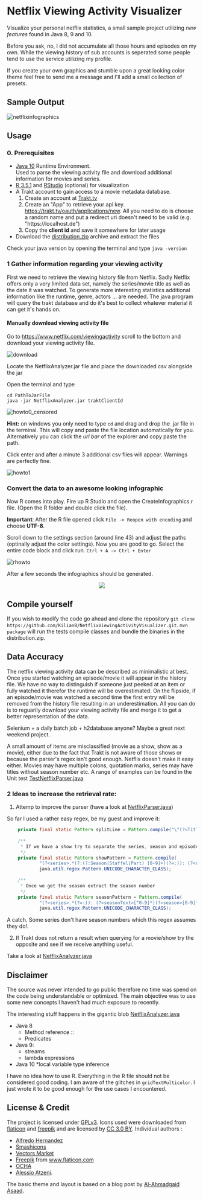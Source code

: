 # Netflix Viewing Activity Visualizer

Visualize your personal netflix statistics, a small sample project utilizing *new features* found in Java 8, 9 and 10. 

Before you ask, no, I did not accumulate all those hours and episodes on my own. While the viewing history of sub accounts is seperated some people tend to use the service utilizing my profile. 

If you create your own graphics and stumble upon a great looking color theme feel free to send me a message and I'll add a small collection of presets. 

## Sample Output

![netflixinfographics](https://user-images.githubusercontent.com/9025925/44119605-05d28f44-a01a-11e8-9e02-7d381b2d6ff7.png)

## Usage

### 0. Prerequisites

<ul>
	<li><a href="http://www.oracle.com/technetwork/java/javase/downloads/jre10-downloads-4417026.html">Java 10</a> Runtime Environment. 
	</br>Used to parse the viewing activity file and download additional information for movies and series.</li>
	<li><a href="https://www.r-project.org">R 3.5.1</a> and <a href="https://www.rstudio.com">RStudio</a> (optional) for visualization</li>
	<li>A Trakt account to gain access to a movie metadata database.
		<ol>
			<li>Create an account at <a href="https://trakt.tv/auth/signin">Trakt.tv</a></li>
			<li>Create an "App" to retrieve your api key. <a href="https://trakt.tv/oauth/applications/new">https://trakt.tv/oauth/applications/new</a>. All you need to do is choose a random name and put a redirect uri doesn't need to be valid (e.g. "https://localhost.de")</li>
			<li>Copy the <b>client id</b> and save it somewhere for later usage</li>
		</ol>	
	</li>
	<li>Download the <a href="distribution.zip">distribution.zip</a> archive and extract the files</li>
</ul>

Check your java version by opening the terminal and type `java -version`


### 1 Gather information regarding your viewing activity

First we need to retrieve the viewing history file from Netflix. Sadly Netflix offers only a very limited data set, namely the series/movie title as well as the date it was watched. To generate more interesting statistics additional 
information like the runtime, genre, actors ... are needed. The java program will query the trakt database and do it's best to collect whatever material it can get it's hands on.

#### Manually download viewing activity file

Go to <a href="https://www.netflix.com/viewingactivity">https://www.netflix.com/viewingactivity</a> scroll to the bottom and download your viewing activity file.

![download](https://user-images.githubusercontent.com/9025925/44120336-5832a7fe-a01c-11e8-9bad-c5010a6d1e2d.png)


Locate the NetflixAnalyzer.jar file and place the downloaded csv alongside the jar

Open the terminal and type

````Shell
cd PathToJarFile
java -jar NetflixAnalyzer.jar traktClientId 
`````

![howto0_censored](https://user-images.githubusercontent.com/9025925/44120472-bac779ee-a01c-11e8-8da6-4c5b2a6373bc.jpg)

__Hint:__ on windows you only need to type `cd` and drag and drop the .jar file in the terminal. This will copy and paste the file location automatically for you. Alternatively you can click the *url bar* of the explorer and copy paste the path. 

Click enter and after a minute 3 additional csv files will appear. Warnings are perfectly fine. 

![howto1](https://user-images.githubusercontent.com/9025925/44120546-fa10671e-a01c-11e8-9563-8953a3606257.png)

### Convert the data to an awesome looking infographic

Now R comes into play. Fire up R Studio and open the CreateInfographics.r file. (Open the R folder and double click the file).

__Important__: After the R file opened click `File -> Reopen with encoding` and choose __UTF-8__.
 
 Scroll down to the settings section (around line 43) and adjust the paths (optinally adjust the color settings). Now you are good to go. Select the entire code block and click run. `Ctrl + A -> Ctrl + Enter`
 
 ![rhowto](https://user-images.githubusercontent.com/9025925/44121016-989ee03a-a01e-11e8-8634-c4c16e6482c8.png)

After a few seconds the infographics should be generated. 

<p align=center><img src="http://via.placeholder.com/500x200/ffffff/000000?text=You%20Are%20Done"/></p>




## Compile yourself 


If you wish to modify the code go ahead and clone the repository 
`git clone https://github.com/KilianB/NetflixViewingActivityVisualizer.git`.
`mvn package` will run the tests compile classes and bundle the binaries in the distribution.zip. 


## Data Accuracy
The netflix viewing activity data can be described as minimalistic at best. Once you started watching an episode/movie it will appear in the history file. We have no way to distinguish if someone just peeked at an item or fully watched it therefor the runtime will be overestimated. On the flipside, if an episode/movie was watched a second time the first entry will be removed from the history file resulting in an underestimation. All you can do is to reguarily download your viewing activity file and merge it to get a better representation of the data.

Selenium + a daily batch job + h2database anyone? Maybe a great next weekend project. 

A small amount of items are misclassified (movie as a show, show as a movie), either due to the fact that Trakt is not aware of those shows or because the parser's regex isn't good enough. Netflix doesn't make it easy either. Movies may have multiple colons, quotation marks, series may have titles without season number etc. A range of examples can be found in the Unit test <a href="src/test/java/fileHandling/in/TestNetflixParser.java">TestNetflixParser.java</a>


### 2 Ideas to increase the retrieval rate:

1. Attemp to improve the parser (have a look at <a href="src/main/java/com/github/kilianB/fileHandling/in/NetflixParser.java">NetflixParser.java</a>)

So far I used a rather easy regex, be my guest and improve it:

````java
	private final static Pattern splitLine = Pattern.compile("\"(?<Title>.*)\""+INPUT_DELIMITER+"\"(?<Date>.*)\"");
	
	/**
	 * If we have a show try to separate the series, season and episode title
	 */
	private final static Pattern showPattern = Pattern.compile(
			"(?<series>.*(?:(?:Season|Staffel|Part) [0-9]+)(?=:)): (?<epTitle>.*)",
			java.util.regex.Pattern.UNICODE_CHARACTER_CLASS);
	
	/**
	 * Once we get the season extract the season number
	 */
	private final static Pattern seasonPattern = Pattern.compile(
			"(?<series>.*(?=:)): (?<seasonText>[^0-9]*)(?<season>[0-9]*)",
			java.util.regex.Pattern.UNICODE_CHARACTER_CLASS);
````

A catch. Some series don't have season numbers which this regex assumes they do!.

2. If Trakt does not return a result when querying for a movie/show try the opposite and see if we receive anything useful. 

Take a look at <a href="src/main/java/com/github/kilianB/launcher/NetflixAnalyzer.java">NetflixAnalyzer.java</a>


## Disclaimer 

The source was never intended to go public therefore no time was spend on the code being understandable or optimized. The main objective was to use some new concepts I haven't had much exposure to recently. 

The interesting stuff happens in the gigantic blob <a href="src/main/java/com/github/kilianB/launcher/NetflixAnalyzer.java">NetflixAnalyzer.java</a>


* Java 8 
	* Method reference :: 
	* Predicates
* Java 9: 
	* streams 
	* lambda expressions
* Java 10 
	*local variable type inference

I have no idea how to use R. Everything in the R file should not be considered good coding. I am aware of the glitches in `gridTextMulticolor`. I just wrote it to be good enough for the use cases I encountered. 


## License & Credit 

The project is licensed under <a href="">GPLv3</a>.
Icons used were downloaded from <a href="https://www.flaticon.com">flaticon</a> and <a href="freepik.com">freepik</a> and are licensed
by <a href="http://creativecommons.org/licenses/by/3.0/" title="Creative Commons BY 3.0" target="_blank">CC 3.0 BY</a>.
Individual authors : 
- <a href="https://www.flaticon.com/authors/alfredo-hernandez" title="Alfredo Hernandez">Alfredo Hernandez</a>
- <a href="https://www.flaticon.com/authors/smashicons" title="Smashicons">Smashicons</a>
- <a href="https://www.flaticon.com/authors/vectors-market" title="Vectors Market">Vectors Market</a>
- <a href="http://www.freepik.com" title="Freepik">Freepik</a> from <a href="https://www.flaticon.com/" title="Flaticon">www.flaticon.com</a>
- <a href="https://www.flaticon.com/authors/ocha" title="OCHA">OCHA</a>
- <a href="https://www.flaticon.com/authors/alessio-atzeni" title="Alessio Atzeni">Alessio Atzeni</a>.

The basic theme and layout is based on a blog post by <a href="https://www.r-bloggers.com/r-how-to-layout-and-design-an-infographic/">Al-Ahmadgaid Asaad</a>.
